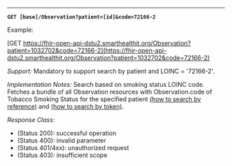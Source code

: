 -----------
**`GET [base]/Observation?patient=[id]&code=72166-2`**

Example:

[GET https://fhir-open-api-dstu2.smarthealthit.org/Observation?patient=1032702&code=72166-2](https://fhir-open-api-dstu2.smarthealthit.org/Observation?patient=1032702&code=72166-2)

*Support:* Mandatory to support search by patient and LOINC = '72166-2'.

*Implementation Notes:*  Search based on smoking status LOINC code. Fetches a bundle of all Observation resources with Observation.code of Tobacco Smoking Status for the specified patient [(how to search by reference)] and [(how to search by token)].

*Response Class:*

-   (Status 200): successful operation
-   (Status 400): invalid parameter
-   (Status 401/4xx): unauthorized request
-   (Status 403): insufficient scope


  [(how to search by reference)]: http://hl7.org/fhir/DSTU2/search.html#reference
  [(how to search by token)]: http://hl7.org/fhir/DSTU2/search.html#token
  [Composite Search Parameters]: http://hl7.org/fhir/search.html#combining
  [(how to search by date)]: http://hl7.org/fhir/DSTU2/search.html#date
  [(how to search by string)]: http://hl7.org/fhir/DSTU2/search.html#string

